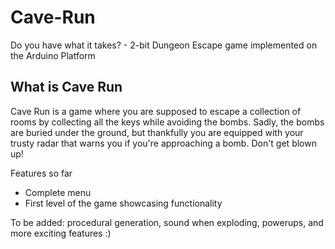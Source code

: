 # Cave-Run
Do you have what it takes? - 2-bit Dungeon Escape game implemented on the Arduino Platform


## What is Cave Run

Cave Run is a game where you are supposed to escape a collection of rooms by collecting all the keys while avoiding the bombs. Sadly, the bombs are buried under the ground, but thankfully you are equipped with your trusty radar that warns you if you're approaching a bomb. Don't get blown up!

Features so far
- Complete menu
- First level of the game showcasing functionality

To be added: procedural generation, sound when exploding, powerups, and more exciting features :)

